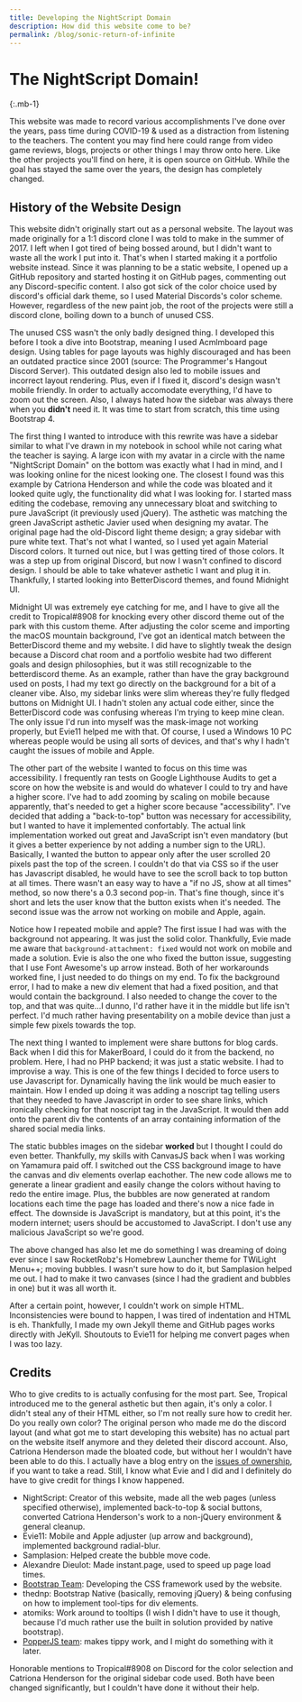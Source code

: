 ```yaml
---
title: Developing the NightScript Domain
description: How did this website come to be?
permalink: /blog/sonic-return-of-infinite
---
```

# The NightScript Domain!
{:.mb-1}

This website was made to record various accomplishments I've done over the years, pass time during COVID-19 & used as a distraction from listening to the teachers. The content you may find here could range from video game reviews, blogs, projects or other things I may throw onto here. Like the other projects you'll find on here, it is open source on GitHub. While the goal has stayed the same over the years, the design has completely changed.

## History of the Website Design
This website didn't originally start out as a personal website. The layout was made originally for a 1:1 discord clone I was told to make in the summer of 2017. I left when I got tired of being bossed around, but I didn't want to waste all the work I put into it. That's when I started making it a portfolio website instead. Since it was planning to be a static website, I opened up a GitHub repository and started hosting it on GitHub pages, commenting out any Discord-specific content. I also got sick of the color choice used by discord's official dark theme, so I used Material Discords's color scheme. However, regardless of the new paint job, the root of the projects were still a discord clone, boiling down to a bunch of unused CSS.

The unused CSS wasn't the only badly designed thing. I developed this before I took a dive into Bootstrap, meaning I used Acmlmboard page design. Using tables for page layouts was highly discouraged and has been an outdated practice since 2001 (source: The Programmer's Hangout Discord Server). This outdated design also led to mobile issues and incorrect layout rendering. Plus, even if I fixed it, discord's design wasn't mobile friendly. In order to actually accomodate everything, I'd have to zoom out the screen. Also, I always hated how the sidebar was always there when you **didn't** need it. It was time to start from scratch, this time using Bootstrap 4.

The first thing I wanted to introduce with this rewrite was have a sidebar similar to what I've drawn in my notebook in school while not caring what the teacher is saying. A large icon with my avatar in a circle with the name "NightScript Domain" on the bottom was exactly what I had in mind, and I was looking online for the nicest looking one. The closest I found was this example by Catriona Henderson and while the code was bloated and it looked quite ugly, the functionality did what I was looking for. I started mass editing the codebase, removing any unnecessary bloat and switching to pure JavaScript (it previously used jQuery). The asthetic was matching the green JavaScript asthetic Javier used when designing my avatar. The original page had the old-Discord light theme design; a gray sidebar with pure white text. That's not what I wanted, so I used yet again Material Discord colors. It turned out nice, but I was getting tired of those colors. It was a step up from original Discord, but now I wasn't confined to discord design. I should be able to take whatever asthetic I want and plug it in. Thankfully, I started looking into BetterDiscord themes, and found Midnight UI.

Midnight UI was extremely eye catching for me, and I have to give all the credit to Tropical#8908 for knocking every other discord theme out of the park with this custom theme. After adjusting the color sceme and importing the macOS mountain background, I've got an identical match between the BetterDiscord theme and my website. I did have to slightly tweak the design because a Discord chat room and a portfolio wesbite had two different goals and design philosophies, but it was still recognizable to the betterdiscord theme. As an example, rather than have the gray background used on posts, I had my text go directly on the background for a bit of a cleaner vibe. Also, my sidebar links were slim whereas they're fully fledged buttons on Midnight UI. I hadn't stolen any actual code either, since the BetterDiscord code was confusing whereas I'm trying to keep mine clean. The only issue I'd run into myself was the mask-image not working properly, but Evie11 helped me with that. Of course, I used a Windows 10 PC whereas people would be using all sorts of devices, and that's why I hadn't caught the issues of mobile and Apple.

The other part of the website I wanted to focus on this time was accessibility. I frequently ran tests on Google Lighthouse Audits to get a score on how the website is and would do whatever I could to try and have a higher score. I've had to add zooming by scaling on mobile because apparently, that's needed to get a higher score because "accessibility". I've decided that adding a "back-to-top" button was necessary for accessibility, but I wanted to have it implemented confortably. The actual link implementation worked out great and JavaScript isn't even mandatory (but it gives a better experience by not adding a number sign to the URL). Basically, I wanted the button to appear only after the user scrolled 20 pixels past the top of the screen. I couldn't do that via CSS so if the user has Javascript disabled, he would have to see the scroll back to top button at all times. There wasn't an easy way to have a "if no JS, show at all times" method, so now there's a 0.3 second pop-in. That's fine though, since it's short and lets the user know that the button exists when it's needed. The second issue was the arrow not working on mobile and Apple, again.

Notice how I repeated mobile and apple? The first issue I had was with the background not appearing. It was just the solid color. Thankfully, Evie made me aware that `background-attachment: fixed` would not work on mobile and made a solution. Evie is also the one who fixed the button issue, suggesting that I use Font Awesome's up arrow instead. Both of her workarounds worked fine, I just needed to do things on my end. To fix the background error, I had to make a new div element that had a fixed position, and that would contain the background. I also needed to change the cover to the top, and that was quite...I dunno, I'd rather have it in the middle but life isn't perfect. I'd much rather having presentability on a mobile device than just a simple few pixels towards the top.

The next thing I wanted to implement were share buttons for blog cards. Back when I did this for MakerBoard, I could do it from the backend, no problem. Here, I had no PHP backend; it was just a static website. I had to improvise a way. This is one of the few things I decided to force users to use Javascript for. Dynamically having the link would be much easier to maintain. How I ended up doing it was adding a noscript tag telling users that they needed to have Javascript in order to see share links, which ironically checking for that noscript tag in the JavaScript. It would then add onto the parent div the contents of an array containing information of the shared social media links.

The static bubbles images on the sidebar **worked** but I thought I could do even better. Thankfully, my skills with CanvasJS back when I was working on Yamamura paid off. I switched out the CSS background image to have the canvas and div elements overlap eachother. The new code allows me to generate a linear gradient and easily change the colors without having to redo the entire image. Plus, the bubbles are now generated at random locations each time the page has loaded and there's now a nice fade in effect. The downside is JavaScript is mandatory, but at this point, it's the modern internet; users should be accustomed to JavaScript. I don't use any malicious JavaScript so we're good.

The above changed has also let me do something I was dreaming of doing ever since I saw RocketRobz's Homebrew Launcher theme for TWiLight Menu++; moving bubbles. I wasn't sure how to do it, but Samplasion helped me out. I had to make it two canvases (since I had the gradient and bubbles in one) but it was all worth it.

After a certain point, however, I couldn't work on simple HTML. Inconsistencies were bound to happen, I was tired of indentation and HTML is eh. Thankfully, I made my own Jekyll theme and GitHub pages works directly with JeKyll. Shoutouts to Evie11 for helping me convert pages when I was too lazy.

## Credits
Who to give credits to is actually confusing for the most part. See, Tropical introduced me to the general asthetic but then again, it's only a color. I didn't steal any of their HTML either, so I'm not really sure how to credit her. Do you really own color? The original person who made me do the discord layout (and what got me to start developing this website) has no actual part on the website itself anymore and they deleted their discord account. Also, Catriona Henderson made the bloated code, but without her I wouldn't have been able to do this. I actually have a blog entry on the [issues of ownership](/blog/ownership-issues.html), if you want to take a read. Still, I know what Evie and I did and I definitely do have to give credit for things I know happened.

- NightScript: Creator of this website, made all the web pages (unless specified otherwise), implemented back-to-top & social buttons, converted Catriona Henderson's work to a non-jQuery environment & general cleanup.
- Evie11: Mobile and Apple adjuster (up arrow and background), implemented background radial-blur.
- Samplasion: Helped create the bubble move code.
- Alexandre Dieulot: Made instant.page, used to speed up page load times.
- [Bootstrap Team](https://getbootstrap.com/docs/4.4/about/team/): Developing the CSS framework used by the website.
- thednp: Bootstrap Native (basically, removing jQuery) & being confusing on how to implement tool-tips for div elements.
- atomiks: Work around to tooltips (I wish I didn't have to use it though, because I'd much rather use the built in solution provided by native bootstrap).
- [PopperJS team](https://opencollective.com/popperjs): makes tippy work, and I might do something with it later.

Honorable mentions to Tropical#8908 on Discord for the color selection and Catriona Henderson for the original sidebar code used. Both have been changed significantly, but I couldn't have done it without their help.